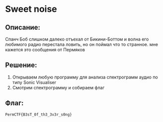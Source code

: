 # Sweet noise
## Описание:
  Спанч Боб слишком далеко отъехал от Бикини-Боттом и волна его любимого радио перестала ловить, но он поймал что то странное. мне кажется это сообщения от Пермяков

## Решение:
1. Открываем любую программу для анализа спектрограмм аудио по типу Sonic Visualiser
2. Смотрим спектрограмму и собираем флаг

## Флаг:
    PermCTF{B3sT_0f_th3_3v3r_s0ng}
 
